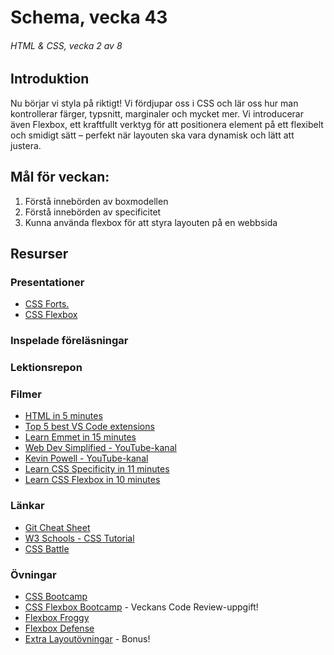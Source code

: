 # Schema, vecka 43
###### HTML & CSS, vecka 2 av 8

## Introduktion

Nu börjar vi styla på riktigt! Vi fördjupar oss i CSS och lär oss hur man kontrollerar färger, typsnitt, marginaler och mycket mer. 
Vi introducerar även Flexbox, ett kraftfullt verktyg för att positionera element på ett flexibelt och smidigt sätt – perfekt när layouten ska vara dynamisk och lätt att justera.

## Mål för veckan:
1. Förstå innebörden av boxmodellen
2. Förstå innebörden av specificitet
3. Kunna använda flexbox för att styra layouten på en webbsida


## Resurser

### Presentationer
* [CSS Forts.](https://docs.google.com/presentation/d/1t-h1lSdrLKHYvkS9VsG-4nh9LQuanRj-/edit?usp=sharing&ouid=117251319654116712560&rtpof=true&sd=true)
* [CSS Flexbox](https://docs.google.com/presentation/d/1LffJ7rXANw4686JvXqztcYkCgOCKJ7Q9/edit?usp=sharing&ouid=117251319654116712560&rtpof=true&sd=true)

### Inspelade föreläsningar

### Lektionsrepon


### Filmer
* [HTML in 5 minutes](https://www.youtube.com/watch?v=salY_Sm6mv4)
* [Top 5 best VS Code extensions](https://www.youtube.com/watch?v=xQcpQfEumQw)
* [Learn Emmet in 15 minutes](https://www.youtube.com/watch?v=V8vizNQKtx0)
* [Web Dev Simplified - YouTube-kanal](https://www.youtube.com/@WebDevSimplified)
* [Kevin Powell - YouTube-kanal](https://www.youtube.com/@KevinPowell)
* [Learn CSS Specificity in 11 minutes](https://www.youtube.com/watch?v=CHyPGSpIhSs)
* [Learn CSS Flexbox in 10 minutes](https://www.youtube.com/watch?v=GteJWhCikCk)

  
### Länkar
* [Git Cheat Sheet](https://gist.github.com/Santosnr6/0741f2c607404f75fea8dc0910ded790)
* [W3 Schools - CSS Tutorial](https://www.w3schools.com/css/)
* [CSS Battle](https://cssbattle.dev/)


### Övningar
* [CSS Bootcamp](https://github.com/fu-html-css-fe25/week-42-exercise-css-bootcamp)
* [CSS Flexbox Bootcamp](https://github.com/fu-html-css-fe25/week-43-exercise-css-flexbox-bootcamp) - Veckans Code Review-uppgift!
* [Flexbox Froggy](https://flexboxfroggy.com/#sv)
* [Flexbox Defense](http://www.flexboxdefense.com/)
* [Extra Layoutövningar](https://github.com/fu-html-css-fe25/week-43-exercise-css-layout) - Bonus!




